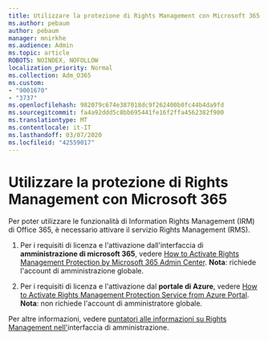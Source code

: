 ```yaml
---
title: Utilizzare la protezione di Rights Management con Microsoft 365
ms.author: pebaum
author: pebaum
manager: mnirkhe
ms.audience: Admin
ms.topic: article
ROBOTS: NOINDEX, NOFOLLOW
localization_priority: Normal
ms.collection: Adm_O365
ms.custom:
- "9001670"
- "3737"
ms.openlocfilehash: 982079c674e387018dc9f262400b0fc44b4da9fd
ms.sourcegitcommit: fa4a92ddd5c8bb695441fe16f2ffa4562382f900
ms.translationtype: MT
ms.contentlocale: it-IT
ms.lasthandoff: 03/07/2020
ms.locfileid: "42559017"
---
```

# <a name="use-rights-management-protection-with-microsoft-365"></a>Utilizzare la protezione di Rights Management con Microsoft 365

Per poter utilizzare le funzionalità di Information Rights Management (IRM) di Office 365, è necessario attivare il servizio Rights Management (RMS).

1. Per i requisiti di licenza e l'attivazione dall'interfaccia di **amministrazione di microsoft 365**, vedere [How to Activate Rights Management Protection by Microsoft 365 Admin Center](https://docs.microsoft.com/azure/information-protection/activate-office365). **Nota**: richiede l'account di amministrazione globale.

2. Per i requisiti di licenza e l'attivazione dal **portale di Azure**, vedere [How to Activate Rights Management Protection Service from Azure Portal](https://docs.microsoft.com/azure/information-protection/activate-azure). **Nota**: non richiede l'account di amministratore globale.
 

Per altre informazioni, vedere [puntatori alle informazioni su Rights Management nell'](https://docs.microsoft.com/office365/enterprise/activate-rms-in-office-365)interfaccia di amministrazione.
